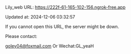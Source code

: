 Lily_web URL: https://222f-61-165-102-156.ngrok-free.app

Updated at: 2024-12-06 03:32:57

If you cannot open this URL, the server might be down.

Please contact: 

goley04@foxmail.com Or Wechat:GL_yeaH